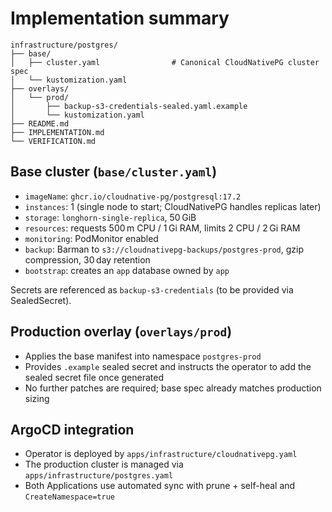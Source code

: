 # Implementation summary

```
infrastructure/postgres/
├── base/
│   ├── cluster.yaml                # Canonical CloudNativePG cluster spec
│   └── kustomization.yaml
├── overlays/
│   └── prod/
│       ├── backup-s3-credentials-sealed.yaml.example
│       └── kustomization.yaml
├── README.md
├── IMPLEMENTATION.md
└── VERIFICATION.md
```

## Base cluster (`base/cluster.yaml`)

- `imageName`: `ghcr.io/cloudnative-pg/postgresql:17.2`
- `instances`: 1 (single node to start; CloudNativePG handles replicas later)
- `storage`: `longhorn-single-replica`, 50 GiB
- `resources`: requests 500 m CPU / 1 Gi RAM, limits 2 CPU / 2 Gi RAM
- `monitoring`: PodMonitor enabled
- `backup`: Barman to `s3://cloudnativepg-backups/postgres-prod`, gzip compression, 30 day retention
- `bootstrap`: creates an `app` database owned by `app`

Secrets are referenced as `backup-s3-credentials` (to be provided via SealedSecret).

## Production overlay (`overlays/prod`)

- Applies the base manifest into namespace `postgres-prod`
- Provides `.example` sealed secret and instructs the operator to add the sealed secret file once generated
- No further patches are required; base spec already matches production sizing

## ArgoCD integration

- Operator is deployed by `apps/infrastructure/cloudnativepg.yaml`
- The production cluster is managed via `apps/infrastructure/postgres.yaml`
- Both Applications use automated sync with prune + self-heal and `CreateNamespace=true`
